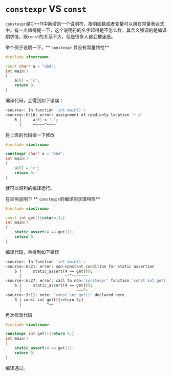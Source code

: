 # `constexpr` VS `const`

`constexpr`是C++11中新增的一个说明符，指明函数或者变量可以用在常量表达式中。有一点值得提一下，这个说明符的名字起得是不怎么样。其含义强调的是编译期求值，跟`const`的关系不大，但是很多人都会被迷惑。

举个例子说明一下，** `constexpr` 并没有常量特性**

```C++
#include <iostream>

const char* a = "abd";
int main()
{
    a[0] = 'c';
    return 0;
}
```

编译代码，会得到如下错误：

```bash
<source>: In function 'int main()':
<source>:6:10: error: assignment of read-only location '* a'
    6 |     a[0] = 'c';
      |     ~~~~~^~~~~
```



将上面的代码做一下修改

```c++
#include <iostream>

constexpr char* a = "abd";
int main()
{
    a[0] = 'c';
    return 0;
}
```

就可以顺利的编译运行。

在举例说明下 ** `constexpr`的编译期求值特性**

```C++
#include <iostream>

const int get(){return 4;}
int main()
{
    static_assert(4 == get());
    return 0;
}
```



编译代码，会得到如下错误

```bash
<source>: In function 'int main()':
<source>:6:21: error: non-constant condition for static assertion
    6 |     static_assert(4 == get());
      |                   ~~^~~~~~~~
<source>:6:27: error: call to non-'constexpr' function 'const int get()'
    6 |     static_assert(4 == get());
      |                        ~~~^~
<source>:3:11: note: 'const int get()' declared here
    3 | const int get(){return 4;}
      |           ^~~
```



再次修改代码

```c++
#include <iostream>

constexpr int get(){return 4;}
int main()
{
    static_assert(4 == get());
    return 0;
}
```

编译通过。